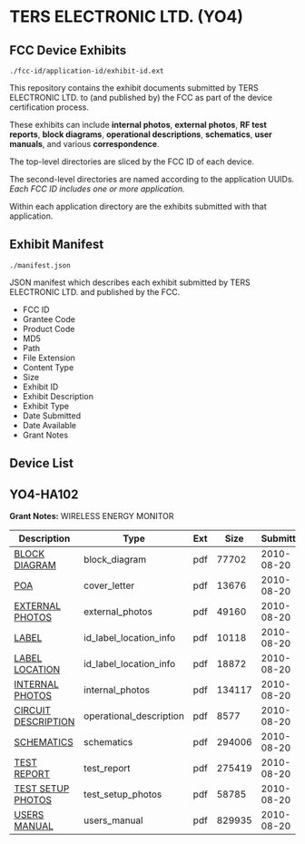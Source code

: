 # TERS ELECTRONIC LTD. (YO4)
## FCC Device Exhibits

```
./fcc-id/application-id/exhibit-id.ext
```

This repository contains the exhibit documents submitted by TERS ELECTRONIC LTD. to (and published by) the FCC as part of the device certification process.

These exhibits can include **internal photos**, **external photos**, **RF test reports**, **block diagrams**, **operational descriptions**, **schematics**, **user manuals**, and various **correspondence**.

The top-level directories are sliced by the FCC ID of each device.

The second-level directories are named according to the application UUIDs. *Each FCC ID includes one or more application.*

Within each application directory are the exhibits submitted with that application. 

## Exhibit Manifest

```
./manifest.json
```

JSON manifest which describes each exhibit submitted by TERS ELECTRONIC LTD. and published by the FCC.

- FCC ID
- Grantee Code
- Product Code
- MD5
- Path
- File Extension
- Content Type
- Size
- Exhibit ID
- Exhibit Description
- Exhibit Type
- Date Submitted
- Date Available
- Grant Notes

## Device List
## YO4-HA102
**Grant Notes:** WIRELESS ENERGY MONITOR

| Description | Type | Ext | Size | Submitted | Available |
| ----------- | ---- | --- | ---- | --------- | --------- |
| [BLOCK DIAGRAM](YO4-HA102/0a0109673f2a808aa63b6ac45877244e/1330086.pdf) | block_diagram | pdf | 77702 | 2010-08-20 | 2010-08-20 |
| [POA](YO4-HA102/0a0109673f2a808aa63b6ac45877244e/1330092.pdf) | cover_letter | pdf | 13676 | 2010-08-20 | 2010-08-20 |
| [EXTERNAL PHOTOS](YO4-HA102/0a0109673f2a808aa63b6ac45877244e/1330088.pdf) | external_photos | pdf | 49160 | 2010-08-20 | 2010-08-20 |
| [LABEL](YO4-HA102/0a0109673f2a808aa63b6ac45877244e/1330089.pdf) | id_label_location_info | pdf | 10118 | 2010-08-20 | 2010-08-20 |
| [LABEL LOCATION](YO4-HA102/0a0109673f2a808aa63b6ac45877244e/1330090.pdf) | id_label_location_info | pdf | 18872 | 2010-08-20 | 2010-08-20 |
| [INTERNAL PHOTOS](YO4-HA102/0a0109673f2a808aa63b6ac45877244e/1330091.pdf) | internal_photos | pdf | 134117 | 2010-08-20 | 2010-08-20 |
| [CIRCUIT DESCRIPTION](YO4-HA102/0a0109673f2a808aa63b6ac45877244e/1330087.pdf) | operational_description | pdf | 8577 | 2010-08-20 | 2010-08-20 |
| [SCHEMATICS](YO4-HA102/0a0109673f2a808aa63b6ac45877244e/1330093.pdf) | schematics | pdf | 294006 | 2010-08-20 | 2010-08-20 |
| [TEST REPORT](YO4-HA102/0a0109673f2a808aa63b6ac45877244e/1330094.pdf) | test_report | pdf | 275419 | 2010-08-20 | 2010-08-20 |
| [TEST SETUP PHOTOS](YO4-HA102/0a0109673f2a808aa63b6ac45877244e/1330095.pdf) | test_setup_photos | pdf | 58785 | 2010-08-20 | 2010-08-20 |
| [USERS MANUAL](YO4-HA102/0a0109673f2a808aa63b6ac45877244e/1330096.pdf) | users_manual | pdf | 829935 | 2010-08-20 | 2010-08-20 |
